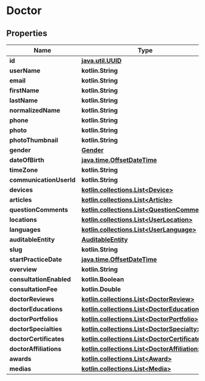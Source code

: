 
# Doctor

## Properties
Name | Type | Description | Notes
------------ | ------------- | ------------- | -------------
**id** | [**java.util.UUID**](java.util.UUID.md) |  |  [optional]
**userName** | **kotlin.String** |  |  [optional]
**email** | **kotlin.String** |  |  [optional]
**firstName** | **kotlin.String** |  |  [optional]
**lastName** | **kotlin.String** |  |  [optional]
**normalizedName** | **kotlin.String** |  |  [optional]
**phone** | **kotlin.String** |  |  [optional]
**photo** | **kotlin.String** |  |  [optional]
**photoThumbnail** | **kotlin.String** |  |  [optional]
**gender** | [**Gender**](Gender.md) |  |  [optional]
**dateOfBirth** | [**java.time.OffsetDateTime**](java.time.OffsetDateTime.md) |  |  [optional]
**timeZone** | **kotlin.String** |  |  [optional]
**communicationUserId** | **kotlin.String** |  |  [optional]
**devices** | [**kotlin.collections.List&lt;Device&gt;**](Device.md) |  |  [optional]
**articles** | [**kotlin.collections.List&lt;Article&gt;**](Article.md) |  |  [optional]
**questionComments** | [**kotlin.collections.List&lt;QuestionComment&gt;**](QuestionComment.md) |  |  [optional]
**locations** | [**kotlin.collections.List&lt;UserLocation&gt;**](UserLocation.md) |  |  [optional]
**languages** | [**kotlin.collections.List&lt;UserLanguage&gt;**](UserLanguage.md) |  |  [optional]
**auditableEntity** | [**AuditableEntity**](AuditableEntity.md) |  |  [optional]
**slug** | **kotlin.String** |  |  [optional]
**startPracticeDate** | [**java.time.OffsetDateTime**](java.time.OffsetDateTime.md) |  |  [optional]
**overview** | **kotlin.String** |  |  [optional]
**consultationEnabled** | **kotlin.Boolean** |  |  [optional]
**consultationFee** | **kotlin.Double** |  |  [optional]
**doctorReviews** | [**kotlin.collections.List&lt;DoctorReview&gt;**](DoctorReview.md) |  |  [optional]
**doctorEducations** | [**kotlin.collections.List&lt;DoctorEducation&gt;**](DoctorEducation.md) |  |  [optional]
**doctorPortfolios** | [**kotlin.collections.List&lt;DoctorPortfolio&gt;**](DoctorPortfolio.md) |  |  [optional]
**doctorSpecialties** | [**kotlin.collections.List&lt;DoctorSpecialty&gt;**](DoctorSpecialty.md) |  |  [optional]
**doctorCertificates** | [**kotlin.collections.List&lt;DoctorCertificate&gt;**](DoctorCertificate.md) |  |  [optional]
**doctorAffiliations** | [**kotlin.collections.List&lt;DoctorAffiliation&gt;**](DoctorAffiliation.md) |  |  [optional]
**awards** | [**kotlin.collections.List&lt;Award&gt;**](Award.md) |  |  [optional]
**medias** | [**kotlin.collections.List&lt;Media&gt;**](Media.md) |  |  [optional]



